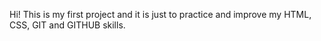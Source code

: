 Hi! This is my first project and it is just to practice and improve my HTML, CSS, GIT and GITHUB skills.
